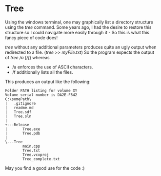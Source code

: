 Tree
====

Using the windows terminal, one may graphically list a directory structure using the *tree* command.
Some years ago, I had the desire to restore this structure so I could navigate more easily through it -
So this is what this fancy piece of code does!

*tree* without any additional parameters produces quite an ugly output when redirected to a file. (*tree >> myFile.txt*)
So the program expects the output of *tree /a [/f]* whereas
- /a enforces the use of ASCII characters.
- /f additionally lists all the files.

This produces an output like the following:
```
Folder PATH listing for volume XY
Volume serial number is DA2E-F542
C:\somePath\
|   .gitignore
|   readme.md
|   Tree.sdf
|   Tree.sln
|       
+---Release
|       Tree.exe
|       Tree.pdb
|       
\---Tree
        main.cpp
        Tree.txt
        Tree.vcxproj
        Tree_complete.txt
```

May you find a good use for the code :)